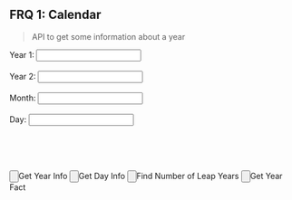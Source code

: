 ## FRQ 1: Calendar

> API to get some information about a year

<label for="fname">Year 1:</label>
<input type="text" id="year1" name="year1"><br><br>
<label for="lname">Year 2:</label>
<input type="text" id="year2" name="year2"><br><br>
<label for="fname">Month:</label>
<input type="text" id="month" name="month"><br><br>
<label for="lname">Day:</label>
<input type="text" id="day" name="day"><br><br>

<br><br>

<input type="button" onClick="getYearInfo()">Get Year Info</input>
<input type="button" onClick="getDayInfo()">Get Day Info</input>
<input type="button" onClick="getLeapYears()">Find Number of Leap Years</input>
<input type="button" onClick="getYearFact()">Get Year Fact</input>
